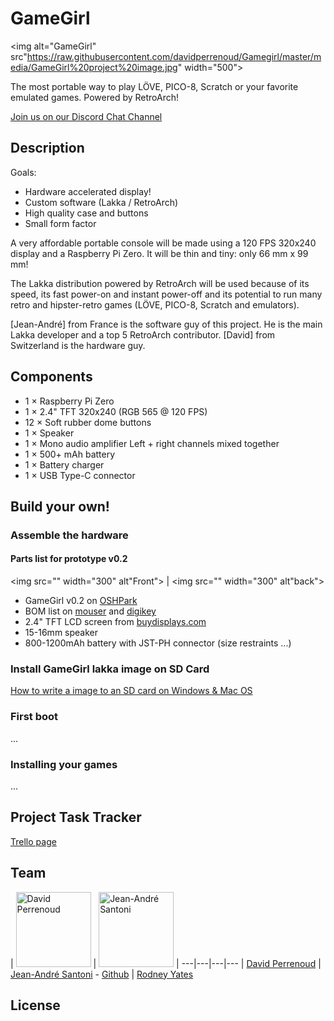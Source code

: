 # GameGirl
<img alt="GameGirl" src"https://raw.githubusercontent.com/davidperrenoud/Gamegirl/master/media/GameGirl%20project%20image.jpg" width="500">

The most portable way to play LÖVE, PICO-8, Scratch or your favorite emulated games. Powered by RetroArch!

[Join us on our Discord Chat Channel](https://discord.gg/TZ7MZEu)

## Description

Goals:

* Hardware accelerated display!
* Custom software (Lakka / RetroArch)
* High quality case and buttons
* Small form factor

A very affordable portable console will be made using a 120 FPS 320x240 display and a Raspberry Pi Zero. It will be thin and tiny: only 66 mm x 99 mm!

The Lakka distribution powered by RetroArch will be used because of its speed, its fast power-on and instant power-off and its potential to run many retro and hipster-retro games (LÖVE, PICO-8, Scratch and emulators).

[Jean-André] from France is the software guy of this project. He is the main Lakka developer and a top 5 RetroArch contributor. [David] from Switzerland is the hardware guy.

## Components

* 1 × Raspberry Pi Zero
* 1 × 2.4" TFT 320x240 (RGB 565 @ 120 FPS)
* 12 × Soft rubber dome buttons
* 1 × Speaker
* 1 × Mono audio amplifier Left + right channels mixed together
* 1 × 500+ mAh battery
* 1 × Battery charger
* 1 × USB Type-C connector

## Build your own!

### Assemble the hardware

#### Parts list for prototype v0.2

<img src="" width="300" alt"Front"> | <img src="" width="300" alt"back">

* GameGirl v0.2 on [OSHPark](https://oshpark.com/shared_projects/jp0aq0YM)
* BOM list on [mouser]() and [digikey]()
* 2.4" TFT LCD screen from [buydisplays.com]()
* 15-16mm speaker
* 800-1200mAh battery with JST-PH connector (size restraints ...)

### Install GameGirl lakka image on SD Card

[How to write a image to an SD card on Windows & Mac OS](http://trendblog.net/install-raspbian-sd-card-os-x-windows/)

### First boot

...

### Installing your games

...

## Project Task Tracker

[Trello page](https://trello.com/b/wslfYlVv/gamegirl)

## Team

| <img src="https://cdn.hackaday.io/images/resize/600x600/9860631457995300460.jpg" width="120" alt="David Perrenoud"> | <img src="https://avatars3.githubusercontent.com/u/442722?" width="120" alt="Jean-André Santoni"> | 
---|---|---|---
| [David Perrenoud](https://github.com/davidperrenoud) | [Jean-André Santoni](http://www.kivutar.me/) - [Github](https://github.com/Kivutar) | [Rodney Yates](https://github.com/zybeon)


## License

